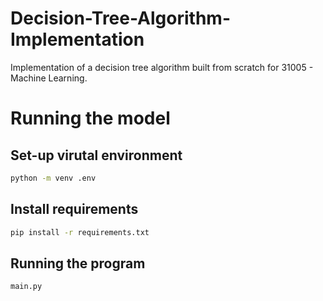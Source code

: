 # Decision-Tree-Algorithm-Implementation
Implementation of a decision tree algorithm built from scratch for 31005 - Machine Learning. 

# Running the model 

## Set-up virutal environment 

```bash
python -m venv .env
```

## Install requirements 
```bash
pip install -r requirements.txt
```


## Running the program 
```bash
main.py
```
